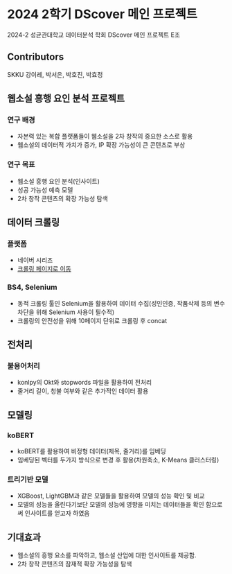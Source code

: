 # 2024 2학기 DScover 메인 프로젝트
2024-2  성균관대학교 데이터분석 학회 DScover 메인 프로젝트 E조
## Contributors
SKKU 강이레, 박서은, 박호진, 박효정

## 웹소설 흥행 요인 분석 프로젝트
### 연구 배경
- 자본력 있는 복합 플랫폼들이 웹소설을 2차 창작의 중요한 소스로 활용
- 웹소설의 데이터적 가치가 증가, IP 확장 가능성이 큰 콘텐츠로 부상
### 연구 목표
- 웹소설 흥행 요인 분석(인사이트)
- 성공 가능성 예측 모델
- 2차 창작 콘텐츠의 확장 가능성 탐색

## 데이터 크롤링
### 플랫폼
- 네이버 시리즈
- [크롤링 페이지로 이동](https://series.naver.com/novel/home.series?isWebtoonAgreePopUp=true)

### BS4, Selenium
- 동적 크롤링 툴인 Selenium을 활용하여 데이터 수집(성인인증, 작품삭제 등의 변수 차단을 위해 Selenium 사용이 필수적)
- 크롤링의 안전성을 위해 10페이지 단위로 크롤링 후 concat

## 전처리
### 불용어처리
- konlpy의 Okt와 stopwords 파일을 활용하여 전처리
- 줄거리 길이, 청불 여부와 같은 추가적인 데이터 활용

## 모델링
### koBERT
- koBERT를 활용하여 비정형 데이터(제목, 줄거리)를 임베딩
- 임베딩된 벡터를 두가지 방식으로 변경 후 활용(차원축소, K-Means 클러스터링)

### 트리기반 모델
- XGBoost, LightGBM과 같은 모델들을 활용하여 모델의 성능 확인 및 비교
- 모델의 성능을 올린다기보단 모델의 성능에 영향을 미치는 데이터들을 확인 함으로써 인사이트를 얻고자 하였음

## 기대효과
- 웹소설의 흥행 요소를 파악하고, 웹소설 산업에 대한 인사이트를 제공함.
- 2차 창작 콘텐츠의 잠재적 확장 가능성을 탐색
